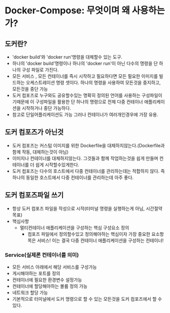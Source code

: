 # Docker-Compose: 무엇이며 왜 사용하는가?

## 도커란?

- 'docker build'와 'docker run'명령을 대체할수 있는 도구.
- 하나의 'docker build'명령이나 하나의 'docker run'이 아닌 다수의 명령을 단 하나의 구성 파일로 가진다.
- 모든 서비스 , 모든 컨테이너를 즉시 시작하고 필요하다면 모든 필요한 이미지를 빌드하는 오케스트레이션 명령 셋이다. 하나의 명령을 사용하여 모든것을 중지하고, 모든것을 중단 가능
- 도커 컴포즈로 누구와도 공유할수있는 명확히 정의된 언어를 사용하는 구성파일이기때문에 이 구성파일을 활용한 단 하나의 명령으로 전체 다중 컨테이너 애플리케이션을 시작하거나 중단 가능하다.
- 참고로 단일어플리케이션도 가능 그러나 컨테이너가 여러개인경우에 가장 유용.

## 도커 컴포즈가 아닌것

- 도커 컴포즈는 커스텀 이미지를 위한 Dockerfile을 대체하지않는다.(Dockerfile과 함께 작동, 대체하는것이 아님)
- 이미지나 컨테이너를 대체하지않는다. 그것들과 함께 작업하는것을 쉽게 만들며 컨테이너를 더 쉽게 시작할수있게한다.
- 도커 컴포즈는 다수의 호스트에서 다중 컨테이너를 관리하는데는 적합하지 않다. 즉 하나의 동일한 호스트에서 다중 컨테이너를 관리하는데 아주 좋다.

## 도커 컴포즈파일 쓰기

- 항상 도커 컴포즈 파일을 작성으로 시작(터미널 명령을 실행하는게 아님, 시간절약 목표)
- 핵심사항
  - 멀티컨테이너 애플리케이션을 구성하는 핵심 구성요소 정의
    - 컴포즈 파일에서 정의할수있고 정의해야하는 핵심이자 가장 중요한 요소항목은 서비스! 이는 결국 다중 컨테이너 애플리케이션을 구성하는 컨테이너!

### Service(실제론 컨테이너를 의미)

- 모든 서비스 아래에서 해당 서비스를 구성가능
- 게시해야하는 포트를 정의
- 컨테이너에 필요한 환경변수 설정가능
- 컨테이너에 할당해야하는 볼륨 정의 가능
- 네트워크 할당 가능
- 기본적으로 터미널에서 도커 명령으로 할 수 있는 모든것을 도커 컴포즈에서 할 수 있다.
